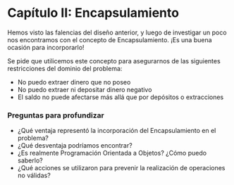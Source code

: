 # Capítulo II: Encapsulamiento

Hemos visto las falencias del diseño anterior, y luego de investigar un poco nos encontramos con el concepto de Encapsulamiento. ¡Es una buena ocasión para incorporarlo!

Se pide que utilicemos este concepto para asegurarnos de las siguientes restricciones del dominio del problema:

* No puedo extraer dinero que no poseo
* No puedo extraer ni depositar dinero negativo
* El saldo no puede afectarse más allá que por depósitos o extracciones

### Preguntas para profundizar

* ¿Qué ventaja representó la incorporación del Encapsulamiento en el problema?
* ¿Qué desventaja podríamos encontrar?
* ¿Es realmente Programación Orientada a Objetos? ¿Cómo puedo saberlo?
* ¿Qué acciones se utilizaron para prevenir la realización de operaciones no válidas?


